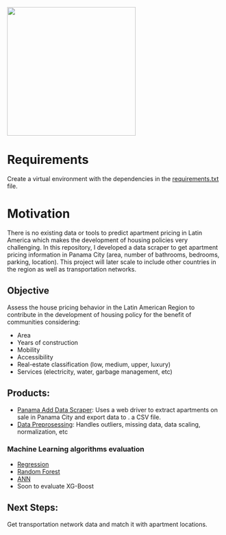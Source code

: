 <img src='https://user-images.githubusercontent.com/54486202/199816336-e16ea740-ae0c-4128-8633-0ded391a411c.png' width=300/>

# Requirements
Create a virtual environment with the dependencies in the [requirements.txt](https://github.com/agustingu/Panama_House_Pricing/blob/main/requirements.txt) file.

# Motivation

There is no existing data or tools to predict apartment pricing in Latin America which makes the development of housing policies very challenging. In this repository, I developed a data scraper to get apartment pricing information in Panama City (area, number of bathrooms, bedrooms, parking, location). This project will later scale to include other countries in the region as well as transportation networks.

## Objective
Assess the house pricing behavior in the Latin American Region to contribute in the development of housing policy for the benefit of communities considering:
- Area
- Years of construction 
- Mobility 
- Accessibility 
- Real-estate classification (low, medium, upper, luxury) 
- Services (electricity, water, garbage management, etc)

## Products:
- [Panama Add Data Scraper](https://github.com/agustingu/Panama_House_Pricing/blob/main/data_scraping.ipynb): Uses a web driver to extract apartments on sale in Panama City and export data to . a CSV file.
- [Data Preprosessing](https://github.com/agustingu/Panama_House_Pricing/blob/main/data_preprocessing.ipynb): Handles outliers, missing data, data scaling, normalization, etc

### Machine Learning algorithms evaluation
- [Regression](https://github.com/agustingu/Panama_House_Pricing/blob/main/Regression.ipynb)
- [Random Forest](https://github.com/agustingu/Panama_House_Pricing/blob/main/Random_Forest.ipynb)
- [ANN](https://github.com/agustingu/Panama_House_Pricing/blob/main/ANN.ipynb)
- Soon to evaluate XG-Boost
## Next Steps:
Get transportation network data and match it with apartment locations.

